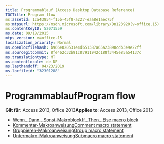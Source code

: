 ```yaml
---
title: Programmablauf (Access Desktop Database Reference)
TOCTitle: Program flow
ms:assetid: 1ca43854-f15b-45f8-a227-eaa8e1aec75f
ms:mtpsurl: https://msdn.microsoft.com/library/Dn123920(v=office.15)
ms:contentKeyID: 52071559
ms.date: 09/18/2015
mtps_version: v=office.15
localization_priority: Normal
ms.openlocfilehash: b966e020531e4d651387a65a23898cdb3e9e22ff
ms.sourcegitcommit: 8fe462c32b91c87911942c188f3445e85a54137c
ms.translationtype: MT
ms.contentlocale: de-DE
ms.lasthandoff: 04/23/2019
ms.locfileid: "32301288"
---
```

# <a name="program-flow"></a><span data-ttu-id="37f49-102">Programmablauf</span><span class="sxs-lookup"><span data-stu-id="37f49-102">Program flow</span></span>

<span data-ttu-id="37f49-103">**Gilt für**: Access 2013, Office 2013</span><span class="sxs-lookup"><span data-stu-id="37f49-103">**Applies to**: Access 2013, Office 2013</span></span>

- [<span data-ttu-id="37f49-104">Wenn...Dann...Sonst-Makroblock</span><span class="sxs-lookup"><span data-stu-id="37f49-104">If...Then...Else macro block</span></span>](if-then-else-macro-block.md)
- [<span data-ttu-id="37f49-105">Kommentar-Makroanweisung</span><span class="sxs-lookup"><span data-stu-id="37f49-105">Comment macro statement</span></span>](comment-macro-statement.md)
- [<span data-ttu-id="37f49-106">Gruppieren-Makroanweisung</span><span class="sxs-lookup"><span data-stu-id="37f49-106">Group macro statement</span></span>](group-macro-statement.md)
- [<span data-ttu-id="37f49-107">Untermakro-Makroanweisung</span><span class="sxs-lookup"><span data-stu-id="37f49-107">Submacro macro statement</span></span>](submacro-macro-statement.md)

